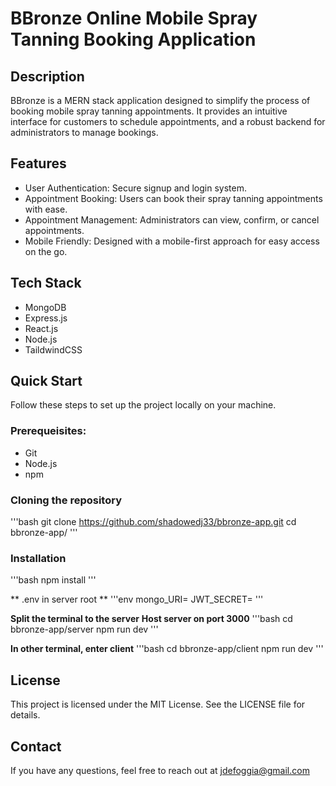 # BBronze  Online Mobile Spray Tanning Booking Application

## Description
BBronze is a MERN stack application designed to simplify the process of booking mobile spray tanning appointments. It provides an intuitive interface for customers to schedule appointments, and a robust backend for administrators to manage bookings.

## Features
- User Authentication: Secure signup and login system.
- Appointment Booking: Users can book their spray tanning appointments with ease.
- Appointment Management: Administrators can view, confirm, or cancel appointments.
- Mobile Friendly: Designed with a mobile-first approach for easy access on the go.

## Tech Stack
- MongoDB
- Express.js
- React.js
- Node.js
- TaildwindCSS

## Quick Start
Follow these steps to set up the project locally on your machine.

### Prerequeisites:
- Git
- Node.js
- npm

### Cloning the repository
'''bash
git clone https://github.com/shadowedj33/bbronze-app.git
cd bbronze-app/
'''

### Installation
'''bash
npm install
'''

** .env in server root **
'''env
mongo_URI=
JWT_SECRET=
'''

**Split the terminal to the server**
**Host server on port 3000**
'''bash
cd bbronze-app/server
npm run dev
'''

**In other terminal, enter client**
'''bash
cd bbronze-app/client
npm run dev
'''


## License
This project is licensed under the MIT License. See the LICENSE file for details.

## Contact
If you have any questions, feel free to reach out at jdefoggia@gmail.com
